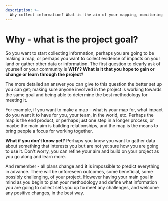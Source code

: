 ```yaml
---
description: >-
  Why collect information? What is the aim of your mapping, monitoring or data collection, what is your goal or desired end product or result?
---
```


# Why - what is the project goal?

So you want to start collecting information, perhaps you are going to be making a map, or perhaps you want to collect evidence of impacts on your land or gather other data or information. The first question to clearly ask of yourself or your community is **WHY? What is it that you hope to gain or change or learn through the project?**

The more detailed an answer you can give to this question the better set up you can get; making sure anyone involved in the project is working towards the same goal and being able to determine the best methodology for meeting it.

For example, if you want to make a map – what is your map for, what impact do you want it to have for you, your team, in the world, etc. Perhaps the map is the end product, or perhaps just one step in a longer process, or maybe the main aim is building relationships, and the map is the means to bring people a focus for working together.

**What if you don't know yet?** Perhaps you know you want to gather data about something that interests you but are not yet sure how you are going to use it. Don't worry, you can refine your aim and build on your project as you go along and learn more.

And remember - all plans change and it is impossible to predict everything in advance. There will be unforeseen outcomes, some beneficial, some possibly challenging, of your project. However having your main goal in mind as you begin to plan your methodology and define what information you are going to collect sets you up to meet any challenges, and welcome any positive changes, in the best way.

